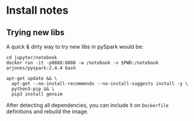 # Install notes

## Trying new libs
A quick & dirty way to try new libs in pySpark would be:

```
cd jupyter/notebook
docker run -it -p8888:8888 -w /notebook -v $PWD:/notebook arjones/pyspark:2.4.4 bash

apt-get update && \
  apt-get --no-install-recommends --no-install-suggests install -y \
  python3-pip && \
  pip3 install gensim

```

After detecting all dependencies, you can include it on `Dockerfile` definitions and rebuild the image.
